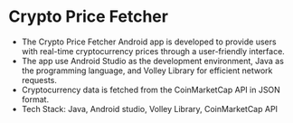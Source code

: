 # Crypto Price Fetcher
- The Crypto Price Fetcher Android app is developed to provide users with real-time cryptocurrency prices through a user-friendly interface.
- The app use Android Studio as the development environment, Java as the programming language, and Volley Library for efficient network requests. 
- Cryptocurrency data is fetched from the CoinMarketCap API in JSON format.
- Tech Stack: Java, Android studio, Volley Library, CoinMarketCap API
